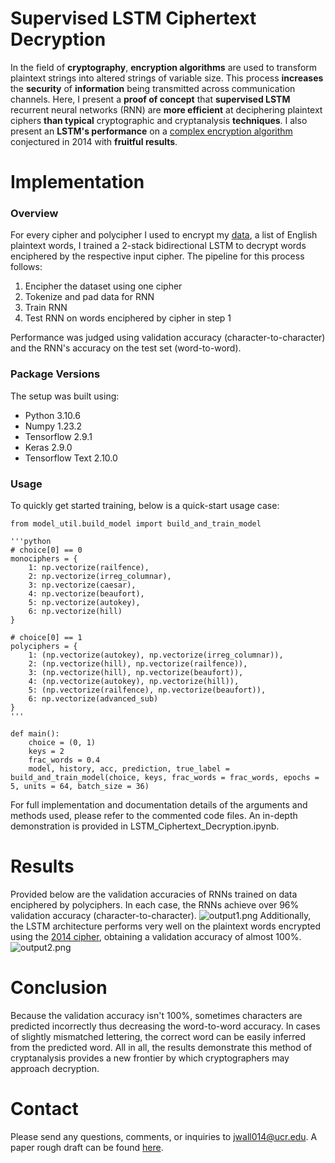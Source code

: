 # Supervised LSTM Ciphertext Decryption
In the field of **cryptography**, **encryption algorithms** are used to transform plaintext strings into altered strings of variable size. This process **increases** the **security** of **information** being transmitted across communication channels. Here, I present a **proof of concept** that **supervised LSTM** recurrent neural networks (RNN) are **more efficient** at deciphering plaintext ciphers **than typical** cryptographic and cryptanalysis **techniques**. I also present an **LSTM's performance** on a [complex encryption algorithm][paper cipher] conjectured in 2014 with **fruitful results**.

# Implementation
### Overview
For every cipher and polycipher I used to encrypt my [data][dataset], a list of English plaintext words, I trained a 2-stack bidirectional LSTM to decrypt words enciphered by the respective input cipher. The pipeline for this process follows:
1) Encipher the dataset using one cipher
2) Tokenize and pad data for RNN
3) Train RNN
4) Test RNN on words enciphered by cipher in step 1

Performance was judged using validation accuracy (character-to-character) and the RNN's accuracy on the test set (word-to-word). 

### Package Versions
The setup was built using:
* Python 3.10.6
* Numpy 1.23.2
* Tensorflow 2.9.1
* Keras 2.9.0
* Tensorflow Text 2.10.0

### Usage
To quickly get started training, below is a quick-start usage case:
```
from model_util.build_model import build_and_train_model

'''python
# choice[0] == 0
monociphers = {
    1: np.vectorize(railfence),
    2: np.vectorize(irreg_columnar),
    3: np.vectorize(caesar),
    4: np.vectorize(beaufort),
    5: np.vectorize(autokey),
    6: np.vectorize(hill)
}

# choice[0] == 1
polyciphers = {
    1: (np.vectorize(autokey), np.vectorize(irreg_columnar)),
    2: (np.vectorize(hill), np.vectorize(railfence)),
    3: (np.vectorize(hill), np.vectorize(beaufort)),
    4: (np.vectorize(autokey), np.vectorize(hill)),
    5: (np.vectorize(railfence), np.vectorize(beaufort)),
    6: np.vectorize(advanced_sub)
}
'''

def main():
    choice = (0, 1)
    keys = 2
    frac_words = 0.4
    model, history, acc, prediction, true_label = build_and_train_model(choice, keys, frac_words = frac_words, epochs = 5, units = 64, batch_size = 36)
```
For full implementation and documentation details of the arguments and methods used, please refer to the commented code files. An in-depth demonstration is provided in LSTM_Ciphertext_Decryption.ipynb.

# Results
Provided below are the validation accuracies of RNNs trained on data enciphered by polyciphers. In each case, the RNNs achieve over 96% validation accuracy (character-to-character). 
![output1.png](https://www.dropbox.com/s/q89ws5owrlu70a1/output1.png?dl=0&raw=1)
Additionally, the LSTM architecture performs very well on the plaintext words encrypted using the [2014 cipher][paper cipher], obtaining a validation accuracy of almost 100%.
![output2.png](https://www.dropbox.com/s/wpksmiw1dhkcg7y/output2.png?dl=0&raw=1)

# Conclusion
Because the validation accuracy isn't 100%, sometimes characters are predicted incorrectly thus decreasing the word-to-word accuracy. In cases of slightly mismatched lettering, the correct word can be easily inferred from the predicted word. All in all, the results demonstrate this method of cryptanalysis provides a new frontier by which cryptographers may approach decryption.

# Contact
Please send any questions, comments, or inquiries to jwall014@ucr.edu. A paper rough draft can be found [here][link to my paper].

[link to my paper]: <https://drive.google.com/file/d/1H54A94rNeenz52AYRwqPaJc_klwU9kmQ/view?usp=sharing>

[dataset]: <https://github.com/dwyl/english-words/blob/master/words_alpha.txt>

[paper cipher]: <https://citeseerx.ist.psu.edu/viewdoc/summary?doi=10.1.1.429.1120>
